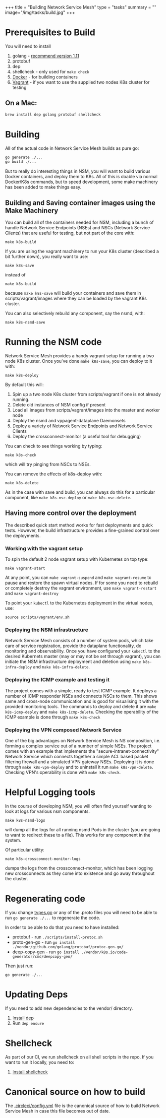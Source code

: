 +++
title = "Building Network Service Mesh"
type = "tasks"
summary = ""
image="/img/tasks/build.jpg"
+++
# Prerequisites to Build

You will need to install

1. golang - [recommend version 1.11](https://golang.org/dl/)
2. protobuf
3. dep
4. shellcheck - only used for ```make check```
5. [Docker](https://docs.docker.com/install/) - for building containers
6. [Vagrant](https://www.vagrantup.com/docs/installation/) - if you want to use the supplied two nodes K8s cluster for testing


## On a Mac:

```bash
brew install dep golang protobuf shellcheck
```

# Building

All of the actual code in Network Service Mesh builds as pure go:

```bash
go generate ./...
go build ./...
```

But to really do interesting things in NSM, you will want to build various Docker containers, and deploy them to K8s.
All of this is doable via normal Docker/K8s commands, but to speed development, some make machinery has been added to make things easy.

## Building and Saving container images using the Make Machinery
You can build all of the containers needed for NSM, including a bunch of handle Network Service Endpoints (NSEs) and NSCs (Network Service Clients) that are useful for testing, but not part of the core with:

```
make k8s-build
```

If you are using the vagrant machinery to run your K8s cluster (described a bit further down), you really want to use:

```
make k8s-save
```

instead of 

```
make k8s-build
```

because ```make k8s-save``` will build your containers and save them in scripts/vagrant/images where they can be loaded by the vagrant K8s cluster.

You can also selectively rebuild any component, say the nsmd, with:

```
make k8s-nsmd-save
```

# Running the NSM code

Network Service Mesh provides a handy vagrant setup for running a two node K8s cluster.  Once you've done ```make k8s-save```, you can deploy to it with:

```
make k8s-deploy
```

By default this will:
1. Spin up a two node K8s cluster from scripts/vagrant if one is not already running.
2. Delete old instances of NSM config if present
3. Load all images from scripts/vagrant/images into the master and worker node
2. Deploy the nsmd and vppagent-dataplane Daemonsets
3. Deploy a variety of Network Service Endpoints and Network Service Clients
4. Deploy the crossconnect-monitor (a useful tool for debugging)

You can check to see things working by typing:

```
make k8s-check
```

which will try pinging from NSCs to NSEs.

You can remove the effects of k8s-deploy with:

```
make k8s-delete
```

As in the case with save and build, you can always do this for a particular component, like ```make k8s-nsc-deploy``` or ```make k8s-nsc-delete```. 

## Having more control over the deployment

The described quick start method works for fast deployments and quick tests. However, the build infrastructure provides a fine-grained control over the deployments.

### Working with the vagrant setup

To spin the default 2 node vagrant setup with Kubernetes on top type:
```
make vagrant-start
```
At any point, you can ```make vagrant-suspend``` and ```make vagrant-resume``` to pause and restore the spawn virtual nodes. If for some you need to rebuild or completely destroy the vagrant environment, use ```make vagrant-restart``` and ```make vagrant-destroy```

To point your ```kubectl``` to the Kubernetes deployment in the virtual nodes, use:
```
source scripts/vagrant/env.sh
```

### Deploying the NSM infrastructure

Network Service Mesh consists of a number of system pods, which take care of service registration, provide the dataplane functionality, do monitoring and observability. Once you have configured your ```kubectl``` to the desired Kubernets master (may or may not be set through vagrant), you can initiate the NSM infrastructure deployment and deletion using ```make k8s-infra-deploy``` and ```make k8s-infra-delete```.

### Deploying the ICMP example and testing it

The project comes with a simple, ready to test ICMP example. It deploys a number of ICMP responder NSEs and connects NSCs to them. This shows same and cross-node communication and is good for visualising it with the provided monitoring tools.
The commands to deploy and delete it are ```make k8s-icmp-deploy``` and ```make k8s-icmp-delete```. Checking the operability of the ICMP example is done through ```make k8s-check```

### Deploying the VPN composed Network Service

One of the big advantages on Network Service Mesh is NS composition, i.e. forming a complex service out of a number of simple NSEs. The project comes with an example that implements the "secure-intranet-connectivity" Network Service which connects together a simple ACL based packet filtering firewall and a simulated VPN gateway NSEs. Deploying it is done through ```make k8s-vpn-deploy``` and to uninstall it run ```make k8s-vpn-delete```. Checking VPN's operability is done with ```make k8s-check```.


# Helpful Logging tools

In the course of developing NSM, you will often find yourself wanting to look at logs for various nsm components.

```
make k8s-nsmd-logs
```

will dump all the logs for all running nsmd Pods in the cluster (you are going to want to redirect these to a file).
This works for any component in the system.

Of particular utility:

```
make k8s-crossconnect-monitor-logs
```

dumps the logs from the crossconnect-monitor, which has been logging new crossconnects as they come into existence and go away throughout
the cluster.

# Regenerating code
If you change [types.go](https://github.com/ligato/networkservicemesh/blob/master/k8s/pkg/apis/networkservice/v1/types.go) or any of the .proto files you will need to be able to run ```go generate ./...``` to regenerate the code.

In order to be able to do that you need to have installed:

* protobuf - run ```./scripts/install-protoc.sh```
* proto-gen-go - run ```go install ./vendor/github.com/golang/protobuf/protoc-gen-go/```
* deep-copy-gen - run ```go install ./vendor/k8s.io/code-generator/cmd/deepcopy-gen/```

Then just run:

```
go generate ./...
```
# Updating Deps

If you need to add new dependencies to the vendor/ directory.
1.  [Install dep](https://golang.github.io/dep/docs/installation.html)
2.  Run ```dep ensure```

# Shellcheck
As part of our CI, we run shellcheck on all shell scripts in the repo.
If you want to run it locally, you need to:

1. [Install shellcheck](https://github.com/koalaman/shellcheck#installing)

# Canonical source on how to build

The [.circleci/config.yml](https://github.com/ligato/networkservicemesh/blob/master/.circleci/config.yml) file is the canonical source of how to build Network Service Mesh in case this file becomes out of date.
